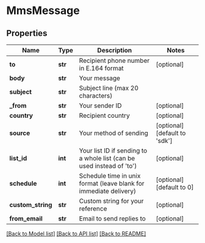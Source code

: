 # MmsMessage

## Properties
Name | Type | Description | Notes
------------ | ------------- | ------------- | -------------
**to** | **str** | Recipient phone number in E.164 format | [optional] 
**body** | **str** | Your message | 
**subject** | **str** | Subject line (max 20 characters) | 
**_from** | **str** | Your sender ID | [optional] 
**country** | **str** | Recipient country | [optional] 
**source** | **str** | Your method of sending | [optional] [default to 'sdk']
**list_id** | **int** | Your list ID if sending to a whole list (can be used instead of &#39;to&#39;) | [optional] 
**schedule** | **int** | Schedule time in unix format (leave blank for immediate delivery) | [optional] [default to 0]
**custom_string** | **str** | Custom string for your reference | [optional] 
**from_email** | **str** | Email to send replies to | [optional] 

[[Back to Model list]](../README.md#documentation-for-models) [[Back to API list]](../README.md#documentation-for-api-endpoints) [[Back to README]](../README.md)


